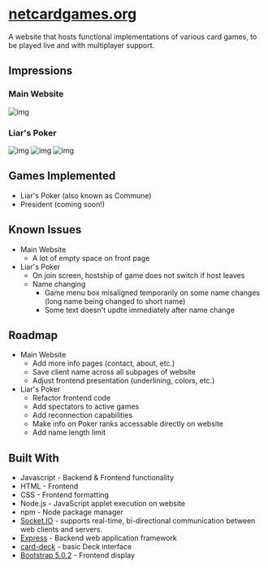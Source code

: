 # [netcardgames.org](https://netcardgames.org/)

A website that hosts functional implementations of various card games, to be played live and with multiplayer support. 

## Impressions

### Main Website
![img](https://i.imgur.com/rCGWfnR.png)

### Liar's Poker
![img](https://i.imgur.com/UEw1NFB.png)
![img](https://i.imgur.com/E0Grf4y.png)
![img](https://i.imgur.com/tBK6wdg.png)

## Games Implemented
- Liar's Poker (also known as Commune)
- President (coming soon!)

## Known Issues
- Main Website
  - A lot of empty space on front page
- Liar's Poker
  - On join screen, hostship of game does not switch if host leaves
  - Name changing
    - Game menu box misaligned temporarily on some name changes (long name being changed to short name)
    - Some text doesn't updte immediately after name change

## Roadmap
- Main Website
  - Add more info pages (contact, about, etc.) 
  - Save client name across all subpages of website
  - Adjust frontend presentation (underlining, colors, etc.)
- Liar's Poker
  - Refactor frontend code
  - Add spectators to active games
  - Add reconnection capabilities
  - Make info on Poker ranks accessable directly on website
  - Add name length limit

## Built With
- Javascript - Backend & Frontend functionality
- HTML - Frontend
- CSS - Frontend formatting
- Node.js - JavaScript applet execution on website
- npm - Node package manager
- [Socket.IO](https://github.com/socketio/socket.io) - supports real-time, bi-directional communication between web clients and servers.
- [Express](https://github.com/expressjs/express) - Backend web application framework
- [card-deck](https://github.com/kadamwhite/node-card-deck) - basic Deck interface 
- [Bootstrap 5.0.2](https://github.com/twbs/bootstrap) - Frontend display 





